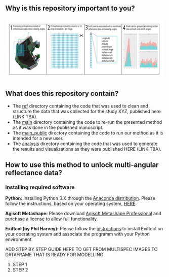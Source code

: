 ## Why is this repository important to you?

![alt text](https://github.com/ReneHeim/proj_on_uav/blob/main/graphical_abstract.png)

## What does this repository contain?

- The [ref](https://github.com/ReneHeim/proj_on_uav/tree/main/ref) directory containing the code that was used to clean and structure the data that was collected for the study XYZ, published here (LINK TBA).
- The [main](https://github.com/ReneHeim/proj_on_uav/tree/main/main) directory containing the code to re-run the presented method as it was done in the published manuscript.
- The [main_public](https://github.com/ReneHeim/proj_on_uav/tree/main/main_public) directory containing the code to run our method as it is intended for a new user.
- The [analysis](https://github.com/ReneHeim/proj_on_uav/tree/main/analysis) directory containing the code that was used to generate the results and visualizations as they were published HERE (LINK TBA).

## How to use this method to unlock multi-angular reflectance data?

### Installing required software

**Python:** Installing Python 3.X through the [Anaconda distribution](https://professorkazarinoff.github.io/Problem-Solving-101-with-Python/01-What-is-Python/01.03-What-is-Anaconda/). Please follow the instructions, based on your operating system, [HERE](https://docs.anaconda.com/anaconda/install/index.html).

**Agisoft Metashape:** Please download [Agisoft Metashape Professional](https://www.agisoft.com/downloads/installer/) and purchase a license to allow full functionality.

**Exiftool (by Phil Harvey):** Please follow the [instructions](https://exiftool.org/install.html) to install Exiftool on your operating system and associate the programm with your Python environment.

ADD STEP BY STEP GUIDE HERE TO GET FROM MULTISPEC IMAGES TO DATAFRAME THAT IS READY FOR MODELLING

1. STEP 1
2. STEP 2

